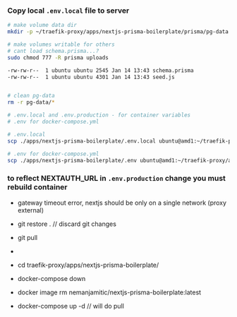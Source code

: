 ### Copy local `.env.local` file to server

```bash
# make volume data dir
mkdir -p ~/traefik-proxy/apps/nextjs-prisma-boilerplate/prisma/pg-data

# make volumes writable for others
# cant load schema.prisma...?
sudo chmod 777 -R prisma uploads

-rw-rw-r--  1 ubuntu ubuntu 2545 Jan 14 13:43 schema.prisma
-rw-rw-r--  1 ubuntu ubuntu 4301 Jan 14 13:43 seed.js


# clean pg-data
rm -r pg-data/*

# .env.local and .env.production - for container variables
# .env for docker-compose.yml

# .env.local
scp ./apps/nextjs-prisma-boilerplate/.env.local ubuntu@amd1:~/traefik-proxy/apps/nextjs-prisma-boilerplate

# .env for docker-compose.yml
scp ./apps/nextjs-prisma-boilerplate/.env ubuntu@amd1:~/traefik-proxy/apps/nextjs-prisma-boilerplate

```

### to reflect NEXTAUTH_URL in `.env.production` change you must rebuild container

- gateway timeout error, nextjs should be only on a single network (proxy external)

- git restore . // discard git changes
- git pull
-
- cd traefik-proxy/apps/nextjs-prisma-boilerplate/
- docker-compose down
- docker image rm nemanjamitic/nextjs-prisma-boilerplate:latest
- docker-compose up -d // will do pull
